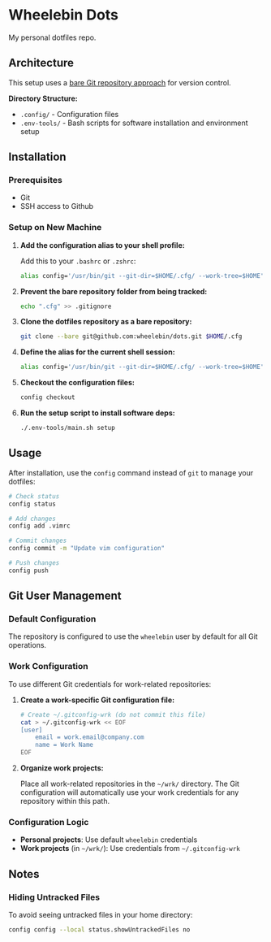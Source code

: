 # Wheelebin Dots

My personal dotfiles repo.

## Architecture

This setup uses a [bare Git repository approach](https://www.atlassian.com/git/tutorials/dotfiles) for version control.

**Directory Structure:**
- `.config/` - Configuration files
- `.env-tools/` - Bash scripts for software installation and environment setup

## Installation

### Prerequisites
- Git
- SSH access to Github

### Setup on New Machine

1. **Add the configuration alias to your shell profile:**
   
   Add this to your `.bashrc` or `.zshrc`:
   ```bash
   alias config='/usr/bin/git --git-dir=$HOME/.cfg/ --work-tree=$HOME'
   ```

2. **Prevent the bare repository folder from being tracked:**
   ```bash
   echo ".cfg" >> .gitignore
   ```

3. **Clone the dotfiles repository as a bare repository:**
   ```bash
   git clone --bare git@github.com:wheelebin/dots.git $HOME/.cfg
   ```

4. **Define the alias for the current shell session:**
   ```bash
   alias config='/usr/bin/git --git-dir=$HOME/.cfg/ --work-tree=$HOME'
   ```

5. **Checkout the configuration files:**
   ```bash
   config checkout
   ```

6. **Run the setup script to install software deps:**
   ```bash
   ./.env-tools/main.sh setup
   ```

## Usage

After installation, use the `config` command instead of `git` to manage your dotfiles:

```bash
# Check status
config status

# Add changes
config add .vimrc

# Commit changes
config commit -m "Update vim configuration"

# Push changes
config push
```

## Git User Management

### Default Configuration
The repository is configured to use the `wheelebin` user by default for all Git operations.

### Work Configuration
To use different Git credentials for work-related repositories:

1. **Create a work-specific Git configuration file:**
   ```bash
   # Create ~/.gitconfig-wrk (do not commit this file)
   cat > ~/.gitconfig-wrk << EOF
   [user]
       email = work.email@company.com
       name = Work Name
   EOF
   ```

2. **Organize work projects:**
   
   Place all work-related repositories in the `~/wrk/` directory. The Git configuration will automatically use your work credentials for any repository within this path.

### Configuration Logic
- **Personal projects**: Use default `wheelebin` credentials
- **Work projects** (in `~/wrk/`): Use credentials from `~/.gitconfig-wrk`

## Notes

### Hiding Untracked Files
To avoid seeing untracked files in your home directory:
```bash
config config --local status.showUntrackedFiles no
```
